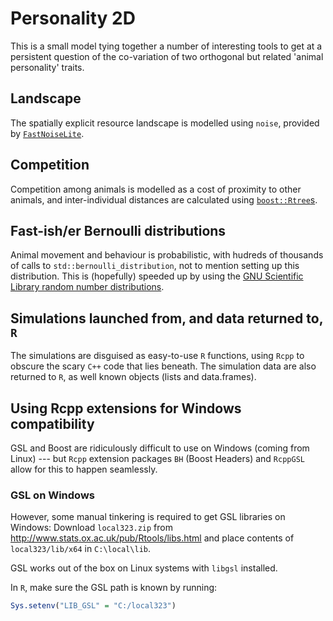 # Personality 2D

This is a small model tying together a number of interesting tools to get at a persistent question of the co-variation of two orthogonal but related 'animal personality' traits.

## Landscape

The spatially explicit resource landscape is modelled using `noise`, provided by [`FastNoiseLite`](https://github.com/Auburn/FastNoiseLite).

## Competition

Competition among animals is modelled as a cost of proximity to other animals, and inter-individual distances are calculated using [`boost::Rtree`s](https://www.boost.org/doc/libs/1_76_0/libs/geometry/doc/html/geometry/spatial_indexes.html).

## Fast-ish/er Bernoulli distributions

Animal movement and behaviour is probabilistic, with hudreds of thousands of calls to `std::bernoulli_distribution`, not to mention setting up this distribution. This is (hopefully) speeded up by using the [GNU Scientific Library random number distributions](https://www.gnu.org/software/gsl/doc/html/randist.html).

## Simulations launched from, and data returned to, `R`

The simulations are disguised as easy-to-use `R` functions, using `Rcpp` to obscure the scary `C++` code that lies beneath. The simulation data are also returned to `R`, as well known objects (lists and data.frames).

## Using Rcpp extensions for Windows compatibility

GSL and Boost are ridiculously difficult to use on Windows (coming from Linux) --- but `Rcpp` extension packages `BH` (Boost Headers) and `RcppGSL` allow for this to happen seamlessly.

### GSL on Windows

However, some manual tinkering is required to get GSL libraries on Windows: Download `local323.zip` from http://www.stats.ox.ac.uk/pub/Rtools/libs.html and place contents of `local323/lib/x64` in `C:\local\lib`.

GSL works out of the box on Linux systems with `libgsl` installed.

In `R`, make sure the GSL path is known by running:

```r
Sys.setenv("LIB_GSL" = "C:/local323")
```
